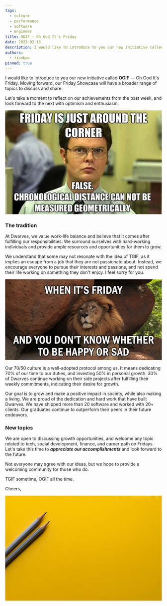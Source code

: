 ```yaml
---
tags:
  - culture
  - performance
  - software
  - engineer
title: OGIF - Oh God It's Friday
date: 2023-02-16
description: I would like to introduce to you our new initiative called **OGIF** — Oh God It's Friday. Moving forward, our Friday Showcase will have a broader range of topics to discuss and share.
authors:
  - tieubao
pinned: true
---
```


I would like to introduce to you our new initiative called **OGIF** — Oh God It's Friday. Moving forward, our Friday Showcase will have a broader range of topics to discuss and share.

Let's take a moment to reflect on our achievements from the past week, and look forward to the next with optimism and enthusiasm.

![](assets/ogif_a8411e1b4a3fdf5e1f29d01dbdedc0e1_md5.webp)

### The tradition
At Dwarves, we value work-life balance and believe that it comes after fulfilling our responsibilities. We surround ourselves with hard-working individuals and provide ample resources and opportunities for them to grow.

We understand that some may not resonate with the idea of TGIF, as it implies an escape from a job that they are not passionate about. Instead, we encourage everyone to pursue their interests and passions, and not spend their life working on something they don't enjoy. I feel sorry for you.

![](assets/ogif_a128a26090cab6b29e5f0e4dfe120b67_md5.webp)

Our 70/50 culture is a well-adopted protocol among us. It means dedicating 70% of our time to our duties, and investing 50% in personal growth. 30% of Dwarves continue working on their side projects after fulfilling their weekly commitments, indicating their desire for growth.

Our goal is to grow and make a positive impact in society, while also making a living. We are proud of the dedication and hard work that have built Dwarves. We have shipped more than 20 software and worked with 20+ clients. Our graduates continue to outperform their peers in their future endeavors.

### New topics
We are open to discussing growth opportunities, and welcome any topic related to tech, social development, finance, and career path on Fridays. Let's take this time to ***appreciate our accomplishments*** and look forward to the future.

Not everyone may agree with our ideas, but we hope to provide a welcoming community for those who do.

TGIF sometime, OGIF all the time.

Cheers,

![](assets/ogif_9e18ff0f5c1d17e5dc7c193d51d1c6b3_md5.webp)

